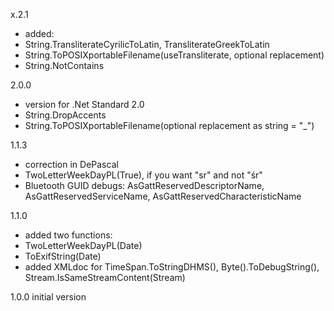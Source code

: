 ﻿x.2.1
* added:
* String.TransliterateCyrilicToLatin, TransliterateGreekToLatin
* String.ToPOSIXportableFilename(useTransliterate, optional replacement)
* String.NotContains

2.0.0
* version for .Net Standard 2.0
* String.DropAccents
* String.ToPOSIXportableFilename(optional replacement as string = "_")

1.1.3
* correction in DePascal
* TwoLetterWeekDayPL(True), if you want "sr" and not "śr"
* Bluetooth GUID debugs: AsGattReservedDescriptorName, AsGattReservedServiceName, AsGattReservedCharacteristicName

1.1.0
* added two functions:
 * TwoLetterWeekDayPL(Date)
 * ToExifString(Date)
* added XMLdoc for TimeSpan.ToStringDHMS(), Byte().ToDebugString(), Stream.IsSameStreamContent(Stream)


1.0.0
 initial version